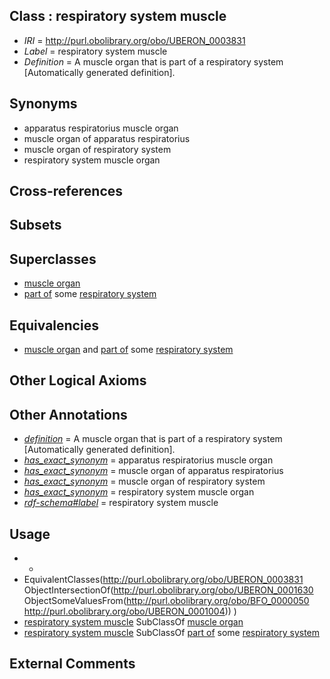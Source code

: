 
## Class : respiratory system muscle

 * *IRI* = http://purl.obolibrary.org/obo/UBERON_0003831
 * *Label* = respiratory system muscle
 * *Definition* = A muscle organ that is part of a respiratory system [Automatically generated definition].

## Synonyms

 * apparatus respiratorius muscle organ
 * muscle organ of apparatus respiratorius
 * muscle organ of respiratory system
 * respiratory system muscle organ

## Cross-references


## Subsets


## Superclasses

 * [muscle organ](../../UBERON/30/UBERON_0001630.md)
 * [part of](../../BFO/50/BFO_0000050.md) some [respiratory system](../../UBERON/04/UBERON_0001004.md)

## Equivalencies

 * [muscle organ](../../UBERON/30/UBERON_0001630.md) and [part of](../../BFO/50/BFO_0000050.md) some [respiratory system](../../UBERON/04/UBERON_0001004.md)

## Other Logical Axioms


## Other Annotations

 * *[definition](../../IAO/15/IAO_0000115.md)* = A muscle organ that is part of a respiratory system [Automatically generated definition].
 * *[has_exact_synonym](../../ym/oboInOwl#hasExactSynonym.md)* = apparatus respiratorius muscle organ
 * *[has_exact_synonym](../../ym/oboInOwl#hasExactSynonym.md)* = muscle organ of apparatus respiratorius
 * *[has_exact_synonym](../../ym/oboInOwl#hasExactSynonym.md)* = muscle organ of respiratory system
 * *[has_exact_synonym](../../ym/oboInOwl#hasExactSynonym.md)* = respiratory system muscle organ
 * *[rdf-schema#label](../../el/rdf-schema#label.md)* = respiratory system muscle

## Usage

 * -
 * EquivalentClasses(<http://purl.obolibrary.org/obo/UBERON_0003831> ObjectIntersectionOf(<http://purl.obolibrary.org/obo/UBERON_0001630> ObjectSomeValuesFrom(<http://purl.obolibrary.org/obo/BFO_0000050> <http://purl.obolibrary.org/obo/UBERON_0001004>)) )
 * [respiratory system muscle](../../UBERON/31/UBERON_0003831.md) SubClassOf [muscle organ](../../UBERON/30/UBERON_0001630.md)
 * [respiratory system muscle](../../UBERON/31/UBERON_0003831.md) SubClassOf [part of](../../BFO/50/BFO_0000050.md) some [respiratory system](../../UBERON/04/UBERON_0001004.md)

## External Comments

